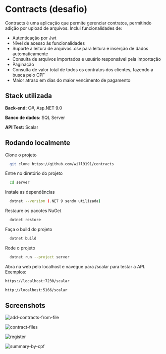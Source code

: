
# Contracts (desafio)

Contracts é uma aplicação que permite gerenciar contratos, permitindo adição por upload de arquivos. Inclui funcionalidades de:


- Autenticação por Jwt
- Nível de acesso às funcionalidades
- Suporte à leitura de arquivos .csv para leitura e inserção de dados automaticamente
- Consulta de arquivos importados e usuário responsável pela importação
- Paginação
- Consulta de valor total de todos os contratos dos clientes, fazendo a busca pelo CPF
- Maior atraso em dias do maior vencimento de pagamento
## Stack utilizada

**Back-end:** C#, Asp.NET 9.0

**Banco de dados:** SQL Server

**API Test:** Scalar
## Rodando localmente

Clone o projeto

```bash
  git clone https://github.com/will9191/contracts
```

Entre no diretório do projeto

```bash
  cd server
```

Instale as dependências

```bash
  dotnet --version (.NET 9 sendo utilizada)
```

Restaure os pacotes NuGet

```bash
  dotnet restore
```

Faça o build do projeto

```bash
  dotnet build
```

Rode o projeto

```bash
  dotnet run --project server
```

Abra na web pelo localhost e navegue para /scalar para testar a API. Exemplos:

```bash
https://localhost:7230/scalar
```
```bash
http://localhost:5166/scalar
```

## Screenshots

![add-contracts-from-file](https://github.com/user-attachments/assets/ca4e1448-f77e-4644-baf2-836cdf0c3953)

![contract-files](https://github.com/user-attachments/assets/5b9f07ae-d7e8-4aa2-bdca-2696efec6cd6)

![register](https://github.com/user-attachments/assets/0d94e13f-5db4-4b3b-9d8d-320b023190a7)

![summary-by-cpf](https://github.com/user-attachments/assets/4ea00f05-c1d2-4d27-95cc-e4d20124885f)
